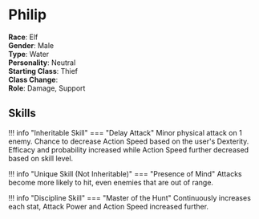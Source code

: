 # Philip

**Race**: Elf  
**Gender**: Male  
**Type**: Water  
**Personality**: Neutral  
**Starting Class**: Thief  
**Class Change**:   
**Role**: Damage, Support

## Skills

!!! info "Inheritable Skill"
    === "Delay Attack"
        Minor physical attack on 1 enemy. Chance to decrease Action Speed based on the user's Dexterity. Efficacy and probability increased while Action Speed further decreased based on skill level.

!!! info "Unique Skill (Not Inheritable)"
    === "Presence of Mind"
        Attacks become more likely to hit, even enemies that are out of range.

!!! info "Discipline Skill"
    === "Master of the Hunt"
        Continuously increases each stat, Attack Power and Action Speed increased further.